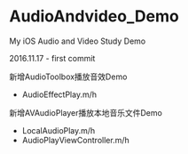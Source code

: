 # AudioAndvideo_Demo
My iOS Audio and Video Study Demo

2016.11.17 - first commit 

新增AudioToolbox播放音效Demo
- AudioEffectPlay.m/h

新增AVAudioPlayer播放本地音乐文件Demo 
- LocalAudioPlay.m/h
- AudioPlayViewController.m/h

